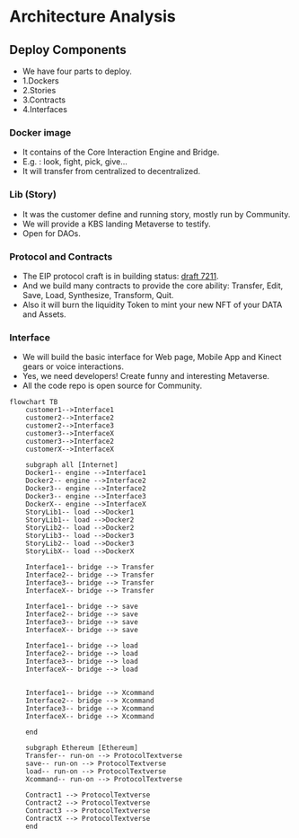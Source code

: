 # Architecture Analysis

## Deploy Components
+ We have four parts to deploy.
+ 1.Dockers
+ 2.Stories
+ 3.Contracts
+ 4.Interfaces

### Docker image
+ It contains of the Core Interaction Engine and Bridge.
+ E.g. : look, fight, pick, give...
+ It will transfer from centralized to decentralized.

### Lib (Story)
+ It was the customer define and running story, mostly run by Community.
+ We will provide a KBS landing Metaverse to testify.
+ Open for DAOs.

### Protocol and Contracts
+ The EIP protocol craft is in building status: [draft 7211](https://github.com/jhfnetboy/EIPs/blob/master/EIPS/eip-7211.md).
+ And we build many contracts to provide the core ability: Transfer, Edit, Save, Load, Synthesize, Transform, Quit.
+ Also it will burn the liquidity Token to mint your new NFT of your DATA and Assets.

### Interface
+ We will build the basic interface for Web page, Mobile App and Kinect gears or voice interactions.
+ Yes, we need developers! Create funny and interesting Metaverse.
+ All the code repo is open source for Community.


```mermaid
flowchart TB
    customer1-->Interface1
    customer2-->Interface2
    customer2-->Interface3
    customer3-->InterfaceX
    customer3-->Interface2
    customerX-->InterfaceX

    subgraph all [Internet]
    Docker1-- engine -->Interface1
    Docker2-- engine -->Interface2
    Docker3-- engine -->Interface2
    Docker3-- engine -->Interface3
    DockerX-- engine -->InterfaceX
    StoryLib1-- load -->Docker1
    StoryLib1-- load -->Docker2
    StoryLib2-- load -->Docker2
    StoryLib3-- load -->Docker3
    StoryLib2-- load -->Docker3
    StoryLibX-- load -->DockerX

    Interface1-- bridge --> Transfer
    Interface2-- bridge --> Transfer
    Interface3-- bridge --> Transfer
    InterfaceX-- bridge --> Transfer

    Interface1-- bridge --> save
    Interface2-- bridge --> save
    Interface3-- bridge --> save
    InterfaceX-- bridge --> save

    Interface1-- bridge --> load
    Interface2-- bridge --> load
    Interface3-- bridge --> load
    InterfaceX-- bridge --> load    


    Interface1-- bridge --> Xcommand
    Interface2-- bridge --> Xcommand
    Interface3-- bridge --> Xcommand
    InterfaceX-- bridge --> Xcommand 

    end

    subgraph Ethereum [Ethereum]
    Transfer-- run-on --> ProtocolTextverse
    save-- run-on --> ProtocolTextverse
    load-- run-on --> ProtocolTextverse
    Xcommand-- run-on --> ProtocolTextverse
    
    Contract1 --> ProtocolTextverse
    Contract2 --> ProtocolTextverse
    Contract3 --> ProtocolTextverse
    ContractX --> ProtocolTextverse
    end
```


